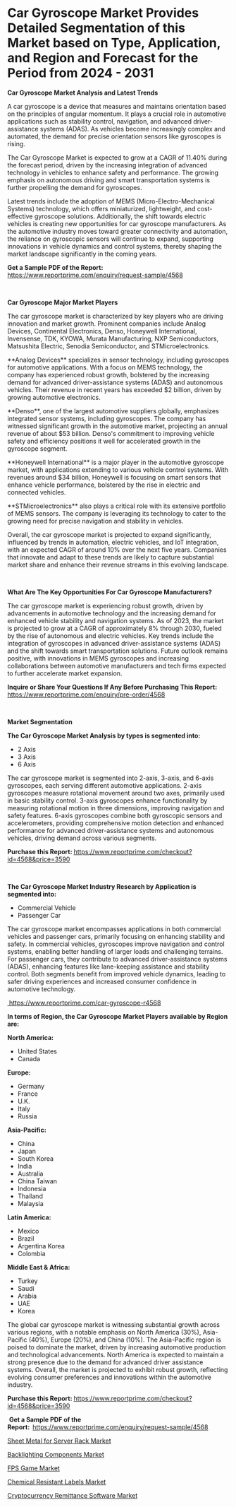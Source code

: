 <p><h1>Car Gyroscope Market Provides Detailed Segmentation of this Market based on Type, Application, and Region and Forecast for the Period from 2024 - 2031</h1></p><p><strong>Car Gyroscope Market Analysis and Latest Trends</strong></p>
<p><p>A car gyroscope is a device that measures and maintains orientation based on the principles of angular momentum. It plays a crucial role in automotive applications such as stability control, navigation, and advanced driver-assistance systems (ADAS). As vehicles become increasingly complex and automated, the demand for precise orientation sensors like gyroscopes is rising.</p><p>The Car Gyroscope Market is expected to grow at a CAGR of 11.40% during the forecast period, driven by the increasing integration of advanced technology in vehicles to enhance safety and performance. The growing emphasis on autonomous driving and smart transportation systems is further propelling the demand for gyroscopes. </p><p>Latest trends include the adoption of MEMS (Micro-Electro-Mechanical Systems) technology, which offers miniaturized, lightweight, and cost-effective gyroscope solutions. Additionally, the shift towards electric vehicles is creating new opportunities for car gyroscope manufacturers. As the automotive industry moves toward greater connectivity and automation, the reliance on gyroscopic sensors will continue to expand, supporting innovations in vehicle dynamics and control systems, thereby shaping the market landscape significantly in the coming years.</p></p>
<p><strong>Get a Sample PDF of the Report:&nbsp;</strong> <a href="https://www.reportprime.com/enquiry/request-sample/4568?utm_campaign=1734&utm_medium=2&utm_source=Github&utm_content=ia&utm_term=28102024&utm_id=car-gyroscope">https://www.reportprime.com/enquiry/request-sample/4568</a></p>
<p>&nbsp;</p>
<p><strong>Car Gyroscope Major Market Players</strong></p>
<p><p>The car gyroscope market is characterized by key players who are driving innovation and market growth. Prominent companies include Analog Devices, Continental Electronics, Denso, Honeywell International, Invensense, TDK, KYOWA, Murata Manufacturing, NXP Semiconductors, Matsushita Electric, Senodia Semiconductor, and STMicroelectronics.</p><p>**Analog Devices** specializes in sensor technology, including gyroscopes for automotive applications. With a focus on MEMS technology, the company has experienced robust growth, bolstered by the increasing demand for advanced driver-assistance systems (ADAS) and autonomous vehicles. Their revenue in recent years has exceeded $2 billion, driven by growing automotive electronics.</p><p>**Denso**, one of the largest automotive suppliers globally, emphasizes integrated sensor systems, including gyroscopes. The company has witnessed significant growth in the automotive market, projecting an annual revenue of about $53 billion. Denso's commitment to improving vehicle safety and efficiency positions it well for accelerated growth in the gyroscope segment.</p><p>**Honeywell International** is a major player in the automotive gyroscope market, with applications extending to various vehicle control systems. With revenues around $34 billion, Honeywell is focusing on smart sensors that enhance vehicle performance, bolstered by the rise in electric and connected vehicles.</p><p>**STMicroelectronics** also plays a critical role with its extensive portfolio of MEMS sensors. The company is leveraging its technology to cater to the growing need for precise navigation and stability in vehicles.</p><p>Overall, the car gyroscope market is projected to expand significantly, influenced by trends in automation, electric vehicles, and IoT integration, with an expected CAGR of around 10% over the next five years. Companies that innovate and adapt to these trends are likely to capture substantial market share and enhance their revenue streams in this evolving landscape.</p></p>
<p>&nbsp;</p>
<p><strong>What Are The Key Opportunities For Car Gyroscope Manufacturers?</strong></p>
<p><p>The car gyroscope market is experiencing robust growth, driven by advancements in automotive technology and the increasing demand for enhanced vehicle stability and navigation systems. As of 2023, the market is projected to grow at a CAGR of approximately 8% through 2030, fueled by the rise of autonomous and electric vehicles. Key trends include the integration of gyroscopes in advanced driver-assistance systems (ADAS) and the shift towards smart transportation solutions. Future outlook remains positive, with innovations in MEMS gyroscopes and increasing collaborations between automotive manufacturers and tech firms expected to further accelerate market expansion.</p></p>
<p><strong>Inquire or Share Your Questions If Any Before Purchasing This Report:</strong> <a href="https://www.reportprime.com/enquiry/pre-order/4568?utm_campaign=1734&utm_medium=2&utm_source=Github&utm_content=ia&utm_term=28102024&utm_id=car-gyroscope">https://www.reportprime.com/enquiry/pre-order/4568</a></p>
<p>&nbsp;</p>
<p><strong>Market Segmentation</strong></p>
<p><strong>The Car Gyroscope Market Analysis by types is segmented into:</strong></p>
<p><ul><li>2 Axis</li><li>3 Axis</li><li>6 Axis</li></ul></p>
<p><p>The car gyroscope market is segmented into 2-axis, 3-axis, and 6-axis gyroscopes, each serving different automotive applications. 2-axis gyroscopes measure rotational movement around two axes, primarily used in basic stability control. 3-axis gyroscopes enhance functionality by measuring rotational motion in three dimensions, improving navigation and safety features. 6-axis gyroscopes combine both gyroscopic sensors and accelerometers, providing comprehensive motion detection and enhanced performance for advanced driver-assistance systems and autonomous vehicles, driving demand across various segments.</p></p>
<p><strong>Purchase this Report:&nbsp;</strong><a href="https://www.reportprime.com/checkout?id=4568&price=3590&utm_campaign=1734&utm_medium=2&utm_source=Github&utm_content=ia&utm_term=28102024&utm_id=car-gyroscope">https://www.reportprime.com/checkout?id=4568&price=3590</a></p>
<p>&nbsp;</p>
<p><strong>The Car Gyroscope Market Industry Research by Application is segmented into:</strong></p>
<p><ul><li>Commercial Vehicle</li><li>Passenger Car</li></ul></p>
<p><p>The car gyroscope market encompasses applications in both commercial vehicles and passenger cars, primarily focusing on enhancing stability and safety. In commercial vehicles, gyroscopes improve navigation and control systems, enabling better handling of larger loads and challenging terrains. For passenger cars, they contribute to advanced driver-assistance systems (ADAS), enhancing features like lane-keeping assistance and stability control. Both segments benefit from improved vehicle dynamics, leading to safer driving experiences and increased consumer confidence in automotive technology.</p></p>
<p><a href="https://www.reportprime.com/car-gyroscope-r4568?utm_campaign=1734&utm_medium=2&utm_source=Github&utm_content=ia&utm_term=28102024&utm_id=car-gyroscope">&nbsp;https://www.reportprime.com/car-gyroscope-r4568</a></p>
<p><strong>In terms of Region, the Car Gyroscope Market Players available by Region are:</strong></p>
<p>
    <p> <strong> North America: </strong>
        <ul>
            <li>United States</li>
            <li>Canada</li>
        </ul>
        </p> 
    <p> <strong> Europe: </strong>
        <ul>
            <li>Germany</li>
            <li>France</li>
            <li>U.K.</li>
            <li>Italy</li>
            <li>Russia</li>
        </ul>
        </p> 
    <p> <strong> Asia-Pacific: </strong>
        <ul>
            <li>China</li>
            <li>Japan</li>
            <li>South Korea</li>
            <li>India</li>
            <li>Australia</li>
            <li>China Taiwan</li>
            <li>Indonesia</li>
            <li>Thailand</li>
            <li>Malaysia</li>
        </ul>
        </p> 
    <p> <strong> Latin America: </strong>
        <ul>
            <li>Mexico</li>
            <li>Brazil</li>
            <li>Argentina Korea</li>
            <li>Colombia</li>
        </ul>
        </p> 
    <p> <strong> Middle East & Africa: </strong>
        <ul>
            <li>Turkey</li>
            <li>Saudi</li>
            <li>Arabia</li>
            <li>UAE</li>
            <li>Korea</li>
        </ul>
    </p>
    </p>
<p><p>The global car gyroscope market is witnessing substantial growth across various regions, with a notable emphasis on North America (30%), Asia-Pacific (40%), Europe (20%), and China (10%). The Asia-Pacific region is poised to dominate the market, driven by increasing automotive production and technological advancements. North America is expected to maintain a strong presence due to the demand for advanced driver assistance systems. Overall, the market is projected to exhibit robust growth, reflecting evolving consumer preferences and innovations within the automotive industry.</p></p>
<p><strong>Purchase this Report: </strong><a href="https://www.reportprime.com/checkout?id=4568&price=3590&utm_campaign=1734&utm_medium=2&utm_source=Github&utm_content=ia&utm_term=28102024&utm_id=car-gyroscope">https://www.reportprime.com/checkout?id=4568&price=3590</a></p>
<p>&nbsp;<strong>Get a Sample PDF of the Report:&nbsp;&nbsp;</strong><a href="https://www.reportprime.com/enquiry/request-sample/4568?utm_campaign=1734&utm_medium=2&utm_source=Github&utm_content=ia&utm_term=28102024&utm_id=car-gyroscope">https://www.reportprime.com/enquiry/request-sample/4568</a></p>
<p><strong></strong></p>
<p><p><a href="https://www.linkedin.com/pulse/sheet-metal-server-rack-market-outlook-current-assessment-future-zcvyf?trk=public_post_embed_feed-article-content&utm_campaign=1734&utm_medium=2&utm_source=Github&utm_content=ia&utm_term=28102024&utm_id=car-gyroscope">Sheet Metal for Server Rack Market</a></p><p><a href="https://www.linkedin.com/pulse/charting-future-comprehensive-analysis-global-backlighting-m2xrc?utm_campaign=1734&utm_medium=2&utm_source=Github&utm_content=ia&utm_term=28102024&utm_id=car-gyroscope">Backlighting Components Market</a></p><p><a href="https://www.linkedin.com/pulse/investing-fps-game-market-trends-leading-products-regional-growth-vllue?trk=public_post_embed_feed-article-content&utm_campaign=1734&utm_medium=2&utm_source=Github&utm_content=ia&utm_term=28102024&utm_id=car-gyroscope">FPS Game Market</a></p><p><a href="https://www.linkedin.com/pulse/chemical-resistant-labels-market-size-status-forecast-rybpc?utm_campaign=1734&utm_medium=2&utm_source=Github&utm_content=ia&utm_term=28102024&utm_id=car-gyroscope">Chemical Resistant Labels Market</a></p><p><a href="https://www.linkedin.com/pulse/cryptocurrency-remittance-software-market-forecast-global-trends-mw03e?trk=public_post_embed_feed-article-content&utm_campaign=1734&utm_medium=2&utm_source=Github&utm_content=ia&utm_term=28102024&utm_id=car-gyroscope">Cryptocurrency Remittance Software Market</a></p></p>